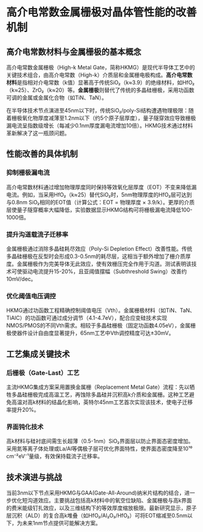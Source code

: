 # 高介电常数金属栅极对晶体管性能的改善机制

## 高介电常数材料与金属栅极的基本概念

高介电常数金属栅极（High-k Metal Gate，简称HKMG）是现代半导体工艺中的关键技术组合，由高介电常数（High-k）介质层和金属栅电极构成。**高介电常数材料**是指相对介电常数（k值）显著高于传统SiO₂（k≈3.9）的绝缘材料，如HfO₂（k≈25）、ZrO₂（k≈20）等。**金属栅极**则替代了传统的多晶硅栅极，采用功函数可调的金属或金属化合物（如TiN、TaN）。

在半导体技术节点演进至45nm以下时，传统SiO₂/poly-Si结构遭遇物理极限：随着栅极氧化物厚度减薄至1.2nm以下（约5个原子层厚度），量子隧穿效应导致栅极漏电流呈指数级增长（每减少0.1nm厚度漏电流增加10倍）。HKMG技术通过材料革新解决了这一瓶颈问题。

## 性能改善的具体机制

### 抑制栅极漏电流

高介电常数材料通过增加物理厚度同时保持等效氧化层厚度（EOT）不变来降低漏电流。例如，当采用HfO₂（k≈25）替代SiO₂时，5nm物理厚度的HfO₂层可达到与0.8nm SiO₂相同的EOT值（计算公式：EOT = 物理厚度 × 3.9/k）。更厚的介质层使量子隧穿概率大幅降低，实验数据显示HKMG结构可将栅极漏电流降低100-1000倍。

### 提升沟道载流子迁移率

金属栅极通过消除多晶硅耗尽效应（Poly-Si Depletion Effect）改善性能。传统多晶硅栅极在反型时会形成0.3-0.5nm的耗尽层，这相当于额外增加了栅介质厚度。金属栅极作为完美导体无此效应，使有效栅压完全作用于沟道。测试表明该技术可使驱动电流提升15-20%，且亚阈值摆幅（Subthreshold Swing）改善约10mV/dec。

### 优化阈值电压调控

HKMG通过功函数工程精确控制阈值电压（Vth）。金属栅极材料（如TiN、TaN、TiAlC）的功函数可通过成分调节（4.1-4.7eV），配合应变硅技术实现NMOS/PMOS的不同Vth需求。相较于多晶硅栅极（固定功函数4.05eV），金属栅极使器件设计自由度显著提升，65nm工艺中Vth调控精度可达±30mV。

## 工艺集成关键技术

### 后栅极（Gate-Last）工艺

主流HKMG集成方案采用置换金属栅（Replacement Metal Gate）流程：先以牺牲多晶硅栅极完成高温工艺，再蚀除多晶硅并沉积高k介质和金属栅。这种工艺避免高温对高k材料的结晶化影响，英特尔45nm工艺首次实现该技术，使电子迁移率提升20%。

### 界面钝化技术

高k材料与硅衬底间需生长超薄（0.5-1nm）SiO₂界面层以防止界面态密度增加。采用氮等离子体处理或La/Al等偶极子层可优化界面特性，使界面态密度降至10¹⁰ cm⁻²eV⁻¹量级，有效保持载流子迁移率。

## 技术演进与挑战

当前3nm以下节点采用HKMG与GAA(Gate-All-Around)纳米片结构的结合，进一步优化短沟道效应。主要挑战包括高k材料中的氧空位缺陷、金属栅极与高k界面的费米能级钉扎效应，以及三维结构下的等效厚度缩放极限。最新研究显示，原子层沉积（ALD）的复合高k堆叠（如HfO₂/Al₂O₃/HfO₂）可将EOT缩减至0.5nm以下，为未来1nm节点提供可能解决方案。